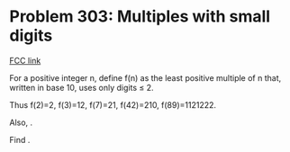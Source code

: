 # Problem 303: Multiples with small digits

[FCC link](https://www.freecodecamp.org/learn/coding-interview-prep/project-euler/problem-303-multiples-with-small-digits)

For a positive integer n, define f(n) as the least positive multiple of n that,
written in base 10, uses only digits ≤ 2.

Thus f(2)=2, f(3)=12, f(7)=21, f(42)=210, f(89)=1121222.

Also, .

Find .
